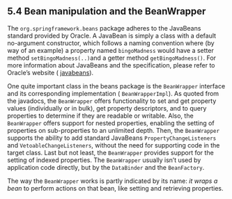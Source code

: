 ## 5.4 Bean manipulation and the BeanWrapper

The `org.springframework.beans` package adheres to the JavaBeans standard provided by Oracle. A JavaBean is simply a class with a default no-argument constructor, which follows a naming convention where (by way of an example) a property named `bingoMadness` would have a setter method `setBingoMadness(..)`and a getter method `getBingoMadness()`. For more information about JavaBeans and the specification, please refer to Oracle’s website ( [javabeans](https://docs.oracle.com/javase/6/docs/api/java/beans/package-summary.html)).

One quite important class in the beans package is the `BeanWrapper` interface and its corresponding implementation ( `BeanWrapperImpl`). As quoted from the javadocs, the `BeanWrapper` offers functionality to set and get property values (individually or in bulk), get property descriptors, and to query properties to determine if they are readable or writable. Also, the `BeanWrapper` offers support for nested properties, enabling the setting of properties on sub-properties to an unlimited depth. Then, the `BeanWrapper` supports the ability to add standard JavaBeans `PropertyChangeListeners` and `VetoableChangeListeners`, without the need for supporting code in the target class. Last but not least, the `BeanWrapper` provides support for the setting of indexed properties. The `BeanWrapper` usually isn’t used by application code directly, but by the `DataBinder` and the `BeanFactory`.

The way the `BeanWrapper` works is partly indicated by its name: *it wraps a bean* to perform actions on that bean, like setting and retrieving properties.